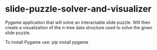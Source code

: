 # slide-puzzle-solver-and-visualizer

Pygame application that will solve an interactable slide puzzle. Will then create a visualization of the n-tree data structure used to solve the given slide puzzle. 

To install Pygame use:
pip install pygame
